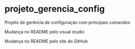 # projeto_gerencia_config
 Projeto de gerência de configuração com principais comandos

 Mudança no README pelo visual studio
 
 Mudança no README pelo site do GitHub
